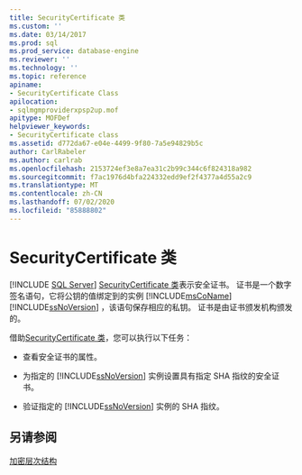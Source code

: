 ```yaml
---
title: SecurityCertificate 类
ms.custom: ''
ms.date: 03/14/2017
ms.prod: sql
ms.prod_service: database-engine
ms.reviewer: ''
ms.technology: ''
ms.topic: reference
apiname:
- SecurityCertificate Class
apilocation:
- sqlmgmproviderxpsp2up.mof
apitype: MOFDef
helpviewer_keywords:
- SecurityCertificate class
ms.assetid: d772da67-e04e-4499-9f80-7a5e94829b5c
author: CarlRabeler
ms.author: carlrab
ms.openlocfilehash: 2153724ef3e8a7ea31c2b99c344c6f824318a982
ms.sourcegitcommit: f7ac1976d4bfa224332edd9ef2f4377a4d55a2c9
ms.translationtype: MT
ms.contentlocale: zh-CN
ms.lasthandoff: 07/02/2020
ms.locfileid: "85888802"
---
```

# <a name="securitycertificate-class"></a>SecurityCertificate 类
[!INCLUDE [SQL Server](../../../includes/applies-to-version/sqlserver.md)]
  [SecurityCertificate 类](../../../relational-databases/wmi-provider-configuration-classes/securitycertificate-class/securitycertificate-class.md)表示安全证书。 证书是一个数字签名语句，它将公钥的值绑定到的实例 [!INCLUDE[msCoName](../../../includes/msconame-md.md)] [!INCLUDE[ssNoVersion](../../../includes/ssnoversion-md.md)] ，该语句保存相应的私钥。 证书是由证书颁发机构颁发的。  
  
 借助[SecurityCertificate 类](../../../relational-databases/wmi-provider-configuration-classes/securitycertificate-class/securitycertificate-class.md)，您可以执行以下任务：  
  
-   查看安全证书的属性。  
  
-   为指定的 [!INCLUDE[ssNoVersion](../../../includes/ssnoversion-md.md)] 实例设置具有指定 SHA 指纹的安全证书。  
  
-   验证指定的 [!INCLUDE[ssNoVersion](../../../includes/ssnoversion-md.md)] 实例的 SHA 指纹。  
  
## <a name="see-also"></a>另请参阅  
 [加密层次结构](../../../relational-databases/security/encryption/encryption-hierarchy.md)  
  
  
